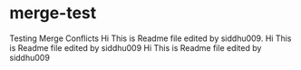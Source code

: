 # merge-test
Testing Merge Conflicts
Hi This is Readme file edited by siddhu009.
Hi This is Readme file edited by siddhu009
Hi This is Readme file edited by siddhu009